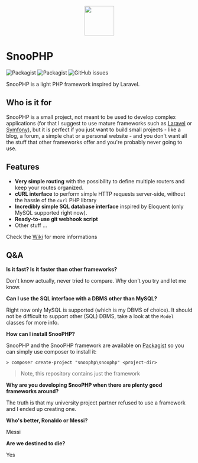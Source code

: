 <p align="center"><img src="https://image.ibb.co/mHMgrm/snoophp.png" width="80"></p>

# SnooPHP

![Packagist](https://img.shields.io/packagist/v/snoophp/framework.svg?style=for-the-badge)
![Packagist](https://img.shields.io/packagist/l/snoophp/framework.svg?style=for-the-badge)
![GitHub issues](https://img.shields.io/github/issues-raw/snoophp/framework.svg?style=for-the-badge)


SnooPHP is a light PHP framework inspired by Laravel.

## Who is it for

SnooPHP is a small project, not meant to be used to develop complex applications (for that I suggest to use mature frameworks such as [Laravel](https://github.com/laravel/laravel) or [Symfony](https://github.com/symfony/symfony)), but it is perfect if you just want to build small projects - like a blog, a forum, a simple chat or a personal website - and you don't want all the stuff that other frameworks offer and you're probably never going to use.

## Features

- **Very simple routing** with the possibility to define multiple routers and keep your routes organized.
- **cURL interface** to perform simple HTTP requests server-side, without the hassle of the `curl` PHP library
- **Incredibly simple SQL database interface** inspired by Eloquent (only MySQL supported right now).
- **Ready-to-use git webhook script**
- Other stuff ...

Check the [Wiki](https://github.com/snoophp/framework/wiki) for more informations

## Q&A

**Is it fast? Is it faster than other frameworks?**

Don't know actually, never tried to compare. Why don't you try and let me know.

**Can I use the SQL interface with a DBMS other than MySQL?**

Right now only MySQL is supported (which is my DBMS of choice). It should not be difficult to support other (SQL) DBMS, take a look at the `Model` classes for more info.

**How can I install SnooPHP?**

SnooPHP and the SnooPHP framework are available on [Packagist](https://packagist.org) so you can simply use composer to install it:

```shell
> composer create-project "snoophp\snoophp" <project-dir>
```

> Note, this repository contains just the framework

**Why are you developing SnooPHP when there are plenty good frameworks around?**

The truth is that my university project partner refused to use a framework and I ended up creating one.

**Who's better, Ronaldo or Messi?**

Messi

**Are we destined to die?**

Yes
